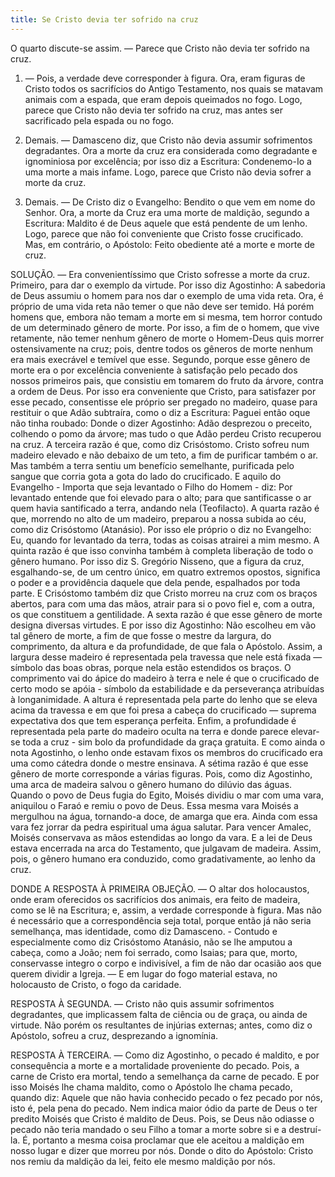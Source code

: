 ```yaml
---
title: Se Cristo devia ter sofrido na cruz
---
```


O quarto discute-se assim. — Parece que Cristo não devia ter sofrido na cruz.  

1. — Pois, a verdade deve corresponder à figura. Ora, eram figuras de Cristo todos os sacrifícios do Antigo Testamento, nos quais se matavam animais com a espada, que eram depois queimados no fogo. Logo, parece que Cristo não devia ter sofrido na cruz, mas antes ser sacrificado pela espada ou no fogo.  

2. Demais. — Damasceno diz, que Cristo não devia assumir sofrimentos degradantes. Ora a morte da cruz era considerada como degradante e ignominiosa por excelência; por isso diz a Escritura: Condenemo-Io a uma morte a mais infame. Logo, parece que Cristo não devia sofrer a morte da cruz.  

3. Demais. — De Cristo diz o Evangelho: Bendito o que vem em nome do Senhor. Ora, a morte da Cruz era uma morte de maldição, segundo a Escritura: Maldito é de Deus aquele que está pendente de um lenho. Logo, parece que não foi conveniente que Cristo fosse crucificado.  Mas, em contrário, o Apóstolo: Feito obediente até a morte e morte de cruz.  

SOLUÇÃO. — Era convenientíssimo que Cristo sofresse a morte da cruz. Primeiro, para dar o exemplo da virtude. Por isso diz Agostinho: A sabedoria de Deus assumiu o homem para nos dar o exemplo de uma vida reta. Ora, é próprio de uma vida reta não temer o que não deve ser temido. Há porém homens que, embora não temam a morte em si mesma, tem horror contudo de um determinado gênero de morte. Por isso, a fim de o homem, que vive retamente, não temer nenhum gênero de morte o Homem-Deus quis morrer ostensivamente na cruz; pois, dentre todos os gêneros de morte nenhum era mais execrável e temível que esse. Segundo, porque esse gênero de morte era o por excelência conveniente à satisfação pelo pecado dos nossos primeiros pais, que consistiu em tomarem do fruto da árvore, contra a ordem de Deus. Por isso era conveniente que Cristo, para satisfazer por esse pecado, consentisse ele próprio ser pregado no madeiro, quase para restituir o que Adão subtraíra, como o diz a Escritura: Paguei então oque não tinha roubado: Donde o dizer Agostinho: Adão desprezou o preceito, colhendo o pomo da árvore; mas tudo o que Adão perdeu Cristo recuperou na cruz. A terceira razão é que, como diz Crisóstomo. Cristo sofreu num madeiro elevado e não debaixo de um teto, a fim de purificar também o ar. Mas também a terra sentiu um benefício semelhante, purificada pelo sangue que corria gota a gota do lado do crucificado. E aquilo do Evangelho - Importa que seja levantado o Filho do Homem - diz: Por levantado entende que foi elevado para o alto; para que santificasse o ar quem havia santificado a terra, andando nela (Teofilacto). A quarta razão é que, morrendo no alto de um madeiro, preparou a nossa subida ao céu, como diz Crisóstomo (Atanásio). Por isso ele próprio o diz no Evangelho: Eu, quando for levantado da terra, todas as coisas atrairei a mim mesmo. A quinta razão é que isso convinha também à completa liberação de todo o gênero humano. Por isso diz S. Gregório Nisseno, que a figura da cruz, esgalhando-se, de um centro único, em quatro extremos opostos, significa o poder e a providência daquele que dela pende, espalhados por toda parte. E Crisóstomo também diz que Cristo morreu na cruz com os braços abertos, para com uma das mãos, atrair para si o povo fiel e, com a outra, os que constituem a gentilidade. A sexta razão é que esse gênero de morte designa diversas virtudes. E por isso diz Agostinho: Não escolheu em vão tal gênero de morte, a fim de que fosse o mestre da largura, do comprimento, da altura e da profundidade, de que fala o Apóstolo. Assim, a largura desse madeiro é representada pela travessa que nele está fixada — símbolo das boas obras, porque nela estão estendidos os braços. O comprimento vai do ápice do madeiro à terra e nele é que o crucificado de certo modo se apóia - símbolo da estabilidade e da perseverança atribuídas à longanimidade. A altura é representada pela parte do lenho que se eleva acima da travessa e em que foi presa a cabeça do crucificado — suprema expectativa dos que tem esperança perfeita. Enfim, a profundidade é representada pela parte do madeiro oculta na terra e donde parece elevar-se toda a cruz - sim bolo da profundidade da graça gratuita. E como ainda o nota Agostinho, o lenho onde estavam fixos os membros do crucificado era uma como cátedra donde o mestre ensinava. A sétima razão é que esse gênero de morte corresponde a várias figuras. Pois, como diz Agostinho, uma arca de madeira salvou o gênero humano do dilúvio das águas. Quando o povo de Deus fugia do Egito, Moisés dividiu o mar com uma vara, aniquilou o Faraó e remiu o povo de Deus. Essa mesma vara Moisés a mergulhou na água, tornando-a doce, de amarga que era. Ainda com essa vara fez jorrar da pedra espiritual uma água salutar. Para vencer Amalec, Moisés conservava as mãos estendidas ao longo da vara. E a lei de Deus estava encerrada na arca do Testamento, que julgavam de madeira. Assim, pois, o gênero humano era conduzido, como gradativamente, ao lenho da cruz.  

DONDE A RESPOSTA À PRIMEIRA OBJEÇÃO. — O altar dos holocaustos, onde eram oferecidos os sacrifícios dos animais, era feito de madeira, como se lê na Escritura; e, assim, a verdade corresponde à figura. Mas não é necessário que a correspondência seja total, porque então já não seria semelhança, mas identidade, como diz Damasceno. - Contudo e especialmente como diz Crisóstomo Atanásio, não se lhe amputou a cabeça, como a João; nem foi serrado, como Isaias; para que, morto, conservasse integro o corpo e indivisível, a fim de não dar ocasião aos que querem dividir a Igreja. — E em lugar do fogo material estava, no holocausto de Cristo, o fogo da caridade.  

RESPOSTA À SEGUNDA. — Cristo não quis assumir sofrimentos degradantes, que implicassem falta de ciência ou de graça, ou ainda de virtude. Não porém os resultantes de injúrias externas; antes, como diz o Apóstolo, sofreu a cruz, desprezando a ignomínia.  

RESPOSTA À TERCEIRA. — Como diz Agostinho, o pecado é maldito, e por consequência a morte e a mortalidade proveniente do pecado. Pois, a carne de Cristo era mortal, tendo a semelhança da carne de pecado. E por isso Moisés lhe chama maldito, como o Apóstolo lhe chama pecado, quando diz: Aquele que não havia conhecido pecado o fez pecado por nós, isto é, pela pena do pecado. Nem indica maior ódio da parte de Deus o ter predito Moisés que Cristo é maldito de Deus. Pois, se Deus não odiasse o pecado não teria mandado o seu Filho a tomar a morte sobre si e a destruí-la. É, portanto a mesma coisa proclamar que ele aceitou a maldição em nosso lugar e dizer que morreu por nós. Donde o dito do Apóstolo: Cristo nos remiu da maldição da lei, feito ele mesmo maldição por nós.